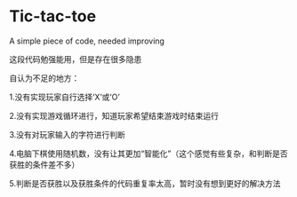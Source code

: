 # Tic-tac-toe
A simple piece of code, needed improving

这段代码勉强能用，但是存在很多隐患

自认为不足的地方：

1.没有实现玩家自行选择‘X’或‘O’

2.没有实现游戏循环进行，知道玩家希望结束游戏时结束运行

3.没有对玩家输入的字符进行判断

4.电脑下棋使用随机数，没有让其更加“智能化”（这个感觉有些复杂，和判断是否获胜的条件差不多）

5.判断是否获胜以及获胜条件的代码重复率太高，暂时没有想到更好的解决方法
